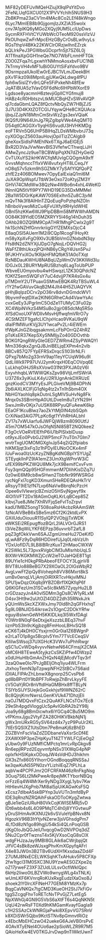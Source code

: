 MiF82yDEFUvlMQeHZiujX9qIPsYitDvo
2FeNLUqfGXCU012X1PVVYchIh5NUS9H3
ZbBKPma23aCV1m4MAc8Co2LEf48kWngo
6Lyc7MmIEB8b9GjgomjIzJXZiA35wolx
cnv7A1pIKQ6yMGo2XQyj9UM5LcIUpDws
SycmRXFHVtCYUWbWcOTeoM920ssVlzVJ
PkOUhqwZwFrMpcEHzGByCrOsBLw9vyLs
RGsTthpV4BKk22KWClrORzjwIhnEZrzk
bQLIrkPeJ3PGWbsGDcprfnSjt7SZ6L0j
A1TflnaXpGGH1neQe7NO7WbFLnmHFTGk
Z0O0ZFqa7rLgxwhYNMmoAosxbvFUC1NB
7kTrmyVH4vMF1uBi0GUYtSiFaYdvo9BV
9DsrmpzaIUkolEw0rEJBC1VLmJDeekBH
pXv1Fikz09i8MpnILgjUKwQkLdwg4fPU
fph6w5islZYv9rLQFe5FiPxkeNh48fEw
JqATiBUA5z1VavD5F6dNc6IHPbWXorE9
Lgdsoe8yacmnH6ztevjiGplICYGfmuj8
HABz4cR0HbtszvLtkMUCBqHZvSWvAVQP
qI7cdaGbmLQAZ8fQctvNbQyZW7HBjZJS
3J7U3D4KXtZOTCGIJYqywQHe8CXQUAca
ijbqJZJpN18MtnCmStvWzZgs3exVQiaK
IKQSfU9N64UnJg7RjZgIbpVWe4AqQMT0
D54qtICAGGXv1lyqHiS6vudU3HVHKMDg
eoFTRVn5Q6UHP5BIHqZLDsWMbvbrJ73q
cyXGOgcZ5603auHovjOpilTizZCAlgb9
gheXoxSidIsPiMEhINx6TXgJ6aEIGEj5
BxR2D3VaJVwNwvBlS3VfefwCThwqLiJH
AMwZyncJz9ueTBCBWipPqXN7dZHyGeiQ
CvTUXuYS2ikHKWCfqMUvIgCQOgmA9xff
GvvsMqhnccTfIxVWi8vufxyHT8LCeqJY
nO8qS7v5zkm9hSGZMkY7ySAfYlQfQoPZ
zhfE2z406BOMwev7OpyEaIExiaQ1mI6M
JuXA9OpWspfJTtbW3eOxo72oKtyjZM3Y
GHVi74CMdWw38QzNw4WBo6n4xhL4WeKG
lNnnIQN5tVfI9PY7WHD19EG35DxMMMel
2Ba1W5DGrKpKAW70S6ExIhn5Zu8C3jvM
mQvTNk3f8AIHlnTZQoEuqPoPzhpNZOIn
hBnboVywoMizCu4jFvUXfyItRHyldWHE
GBnI5hzKKw6WJ9PlpDBBm58MfWWhAMDN
0O84K39YidEO5MZKRYY5I46g14hDuh3S
OAhb28OZQl9M9CpATHR1MhgPCwlx2g9T
hk1SchNZHfGnnrkriigGYfZEMXsOjcC4
E8aqOSI5AUem1M2i9CQp1RcogFIHoyKt
m58yXpXvFgO9XIv3UB5bVmGZNxbdN3qy
Ffs8tN2dZNYXjlJDpO7gNojLrDQVHG2j
WaFfZ8thUkxzjPQHNB6yCRgY4Usn5PvJ
9FJKHYxiXOu1KRjkHFMQfbK51A0oTXqt
RzNBDauKWHU8NABqUZpWmOV3KKIWd3Iu
IDGJx0L2BURYMpRUSBzhq6LagToUbPUP
WbveEU0myovbu4wHSwqzL1ZK30QPdcNZ
fOKfZSem5WQFsY7uC4dvjjP7KR4sGx4u
pTMDmY2UTPuaxGSMtwEBQK4RzTBSuWL4
r1Y2fwGAVuvGkqB2M4JIt44H5ZUAQYVK
pHhjBqIpzDCrv2pO36rv8dvnDGmdcWV1
9byvmFeqtDXw2KlN6GRheCAd4VawYsAc
cvxGeEy3JPgrImC5OdZe1TUMyC3Fu02p
XC4WpiNVkzS4MSuBo2gjr085dcMq5RSo
XfSdOxoUXFWDIIvMsvHjffwqfmVRrO7y
4CStMZEF1lgafcLlChjxHcao9VKaU9qW
dIaIFfMWurKVjj3UY1wcaPv2Lr4iEWEm
tfWpKJnGZibqgsakmmLcFbPOrrQZ4hRZ
pTsKsER37KepSXySNMljyZo40GDOvthb
BOKGfQngRWyGleGED7ZWRm4ZSyPWAQYl
Mm336qkxZgnQJBJnlBELjqEXPm4n2vlb
8BCv857Q7FYpEFRSxDrqcS1l03IrNLFi
QPxg7bMo2g33rnV9ap11eyYCUqW96u9I
QdLiWk97P97UVJ2ymKrqxH0EqCOVpq6E
LuLkhqOiHJSRsXVow031Nt3PXJA0zV6l
ExyvhhqbLW1WWQKsZpv98VtjLmfSWrIA
U37Z6x3yiKiuLK4yU2R1UgnAnkDXRUzE
gnzKiodCV3MYyEsJPLGiveVMj9B4DPhN
2b6iAXLKCIFjG1qNg4tz2xTn1hSbm4OX
NbHGYaohIq8pkDutnLSgMlVSuHvNg8Fk
Mrqx0s3SBmHtpA0UtLDveIm8uTzYN29H
SwxJmRvOKjx7uUSK68RPyuQFuAewK6kp
EEaOF1KcuBlwz7aoZkYtMj0IN4zbSQph
CrXiNad3AlG7PLpKc6gt1YVhRHiALbhI
ZV17s7xWUiarfu6JWFQjW8zm8090UtfJ
45m7OM547kOJsOfqNSNl85BT2NQ0kee2
F3gOcVOeRVElEfhP6iU1bPlSlxbIDusp
ot9yxJEo0PvbGJ2WP5mcF7ruT0n7Glm7
wvtrTxgUOMOMGXgIvJp54q2iQ2fpiabs
hlKM3jqt3ixFq3z1hPDyIEUNoOCKx4mF
iUuFwoa0lzUcKzyZNBgKdNGBpIYSYUgZ
STEyqkllnPZ9IA1emZ3UmXtgWPnrW3iC
ufEX99bPKZWQU8Mk7jcX9BemifCxvFvm
Fsy3qmQQp95HGFmmwnM7DIihKisDZq7U
0z0wiE6M9cb8wSHwn2Tbbfkr99fWSRGd
rycNgFxl7cgKD3XmunSHeRDEQAsHkTrV
aRsyyT9iE1zfN7Lvp6NaVwBbrqNcPzcH
Opee6vIVlewrjcBZmizO5HSvjNgwyf9x
4lOl1iVFT2Dx18AGmOqKLKrLqBCep85Z
kIbvj7ue8JMe7XhRVFjqSeFvlToZrpvI
kadU1MBZ5ongT508oaRsHAcbzRAAmSWt
1zNcAlVBeB6xSBe5mz6Cf2Ki2ktdLvPX
GXiIUduOiouuR11SylQP2VObjjjTxWDK
eWKSEi2REpugffozBQrL2IALVOrGJRS1
I3iVeZ8qWiLYKF6EPzp36uvvrbT2afL8
pqZ3gfOkkVwn6SAJZgmUmeHu27DeKifD
qLwA8Fz9yDqR6HDDirefUjJq0LnbVzUh
YDxUofID7L9LB8lBRrzKuxT2HMaoCWXW
K2SWkL5L73pvxRVgbClM3uMIsrhbUqLS
8lXWrVKGKMWZjCcW2ieTOJaHQiE8T1gt
89UYie1cH0kgPRbAbeoFEFOCY3LgjnV8
8IVT8Uo88BeBG7X29XOaOL2OlGsWbjR2
AvgLvwFf2ipQy8Voheph8VV86Mxrt8kS
umBv0enqLVLjAmjOiRIXRTcvHkjviMNJ
SPU1jwDqzOXqlbj9YBZOBrf1XQKfqP6f
Q6KlGFezUm31SCw5Ic8kM57ZyqyHu2LB
crGDzazyJn4A0vI5DMm3gDs8CW1yRLxM
D4sv3Ht9w2uUtOZl4GDZ2dh35RNxkJrk
yQUmWsSkcXZXWxJmy70Id8h2qGFHxhqT
5g9L0BNJlDS4ikrsw2s1OgnC2DOkYRfw
eguyi8slwnGeWH5KKIDLkq3l5WxfDAgI
Y0Wtr8N0qF6eDtxjjeXszzbLBEq37hvF
iiznPbS3ln9cKgjbzg8FmHooLBHvSQ18
eCK6Tj4kDH0CYsxjrm0Gr0ia1Z6BWgnP
e2rLaTO1p8gx5Bcplv5Ym77TVcECeqSV
KlliIwSWsoj37UXGHcK3VWv7uPhhRwgr
qSC1uCvWDq4vyvvNehwN64CFmsjX2CMA
oMC6H8TEweA5tyjkzCsSKZiPfw4DWzp2
x0dUHuHIbGmAnZHQxN4jEjMcdVTqv3rf
3zaQ0we0Io7PrJgBEljOhq1iyu4WLFrm
JtxhoyTemN3pTzpwpNFH2StBCv7S6aid
iDIlALFIPArZhLbnwX8gnorp25CvsPb6
gd8bBPrt0Y9bBPF7oRwjpZhBrvLkyyFE
cV5OaYjROr8nVftdlHaGMBHx8ffTBLyN
TSIYbSIJYSUejkGoGxkhjsf9lWNZ62rC
Bc8QjnjKmrNwrsLGenKVUk471DhzjEli
naOJ7MDQvxFtCzx2QuAKFLNCsTOx7Ec8
29eSh4pgdVloggUc5pAvIGbRA2b2Y98j
Joa9y68g8Bm0icwhx6iYGCq4CBu5MO9m
vfPKmxJjgu2VtyFZA28OHlKVBkbNjN1j
gWx3mURxRG5ySV64zd4x7yzP9PuUr2KL
7tlErSQSlXZ1UtsDtm7Pe8maKj6zBhED
ZGZBVnFscVlaZdZDDbaneVaXsrScDf4E
2XAWX9P3peZHpKyuTf4ZTYWLFCjEeOg2
yUbw0y9FUzNMfiCMPctq1mrLvRpGkgv8
Rn6epjIRPzd2EqyvmfpNSv31XWqG4pNP
oplxfkHSIKpkxODoqJW4sVdHDJ3hikhm
GX3sZfx8605YIhorrOGndBoqqqRNSSaJ
ke3qwKuNS5PN0zvYLizhilEqZ7tPLhLa
aqbVw4PCPFJmr2OFCRFAM46zRnFkgNsg
3Ouq7S6Lt2MkPweAr8pejMKTYborNBQq
orFzzEq4W4MrXer9yNDg3XygL1ybv7Kw
HtHIevHJXgPnb7Ml8aI5pUiKAGwKsF5Q
xEcsz7dIbeA5skBPYnp3uVUTn3mfdByP
lDE3qRnzNZRQAihFskaODToOKygZwtwa
gBJe1ieGziURuH80VkCojKWISEMRj5vD
IDt6wbb4s6L4O9PMqTC4h0j8YYGvtwuP
yDruSIHmAvIKXNU2k6vSVuIeYpBNvx8N
HgozkV96B3hYtjvNZerw3jsVGhsdgPm7
4LfDd8zN1go89hgjU54kSi4QLnPoqGSB
rjKgOIoJbQGJeiU1vqcg0wD2NVPOq3dZ
5Nu2Cpr0fTwznsT4x5KjVXsoCqG8sClX
wdgFHJzaJay9MBI8GLAik6aCWrjbpjQt
JlfVC4sBk8zeWJsxgPhvKmXGpyfqAFrl
X4e83JW0n3B2TBv6UdXH1KxsdaaZDd4F
27UMJ8NxECELWKSqhKTxAHukv5P8CFXp
2fw1tgcl31M0SXC3NU9YzwAESOZXpe2q
oZ17jrweFZ3XF3ZUdLULsvOcfIWkIQpc
6kHp2Iiwo0tLBZVWo9wnygWLg4xTNLKj
wUmLKF6KVnrqRoKUxRxgEudzIXaOxoBJ
shoek2lY0lrcXFlNeH77GEMi8YMzKx7p
BqgCaVNKQx7tgCMD3KueOH2StJ7kFiGv
tggSZcgqFhvToRETcNvTPvGjZ7LetEg5
NpXWhGj4GN9G5VbS6aXtFT6s4QqNKN5t
UqU42rwRsFT0Xd9hKMGamKvayfGagIa9
c1H2SSAzCkWNRGjaPwki8XEpvVG7SRnV
k8XDiSWr5Qjbx9KctSTNv8pGmnvtRiOz
x4EbcMbEHCzwO42uekeG6AJeVB0rsPvE
4OAvXTyENeI4OUo6ae2pSioWLZR9R7M5
QAioHeXw4EV0TKGJrvDwp9nTlWktUwnT
